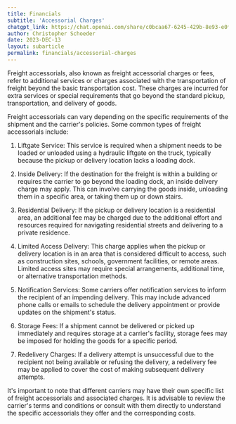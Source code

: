 ```yaml
---
title: Financials
subtitle: 'Accessorial Charges'
chatgpt_link: https://chat.openai.com/share/c0bcaa67-6245-429b-8e93-e0fc87cc8b52
author: Christopher Schoeder
date: 2023-DEC-13
layout: subarticle
permalink: financials/accessorial-charges
---
```


Freight accessorials, also known as freight accessorial charges or fees, refer to additional services or charges associated with the transportation of freight beyond the basic transportation cost. These charges are incurred for extra services or special requirements that go beyond the standard pickup, transportation, and delivery of goods.

Freight accessorials can vary depending on the specific requirements of the shipment and the carrier's policies. Some common types of freight accessorials include:

1. Liftgate Service: This service is required when a shipment needs to be loaded or unloaded using a hydraulic liftgate on the truck, typically because the pickup or delivery location lacks a loading dock.

2. Inside Delivery: If the destination for the freight is within a building or requires the carrier to go beyond the loading dock, an inside delivery charge may apply. This can involve carrying the goods inside, unloading them in a specific area, or taking them up or down stairs.

3. Residential Delivery: If the pickup or delivery location is a residential area, an additional fee may be charged due to the additional effort and resources required for navigating residential streets and delivering to a private residence.

4. Limited Access Delivery: This charge applies when the pickup or delivery location is in an area that is considered difficult to access, such as construction sites, schools, government facilities, or remote areas. Limited access sites may require special arrangements, additional time, or alternative transportation methods.

5. Notification Services: Some carriers offer notification services to inform the recipient of an impending delivery. This may include advanced phone calls or emails to schedule the delivery appointment or provide updates on the shipment's status.

6. Storage Fees: If a shipment cannot be delivered or picked up immediately and requires storage at a carrier's facility, storage fees may be imposed for holding the goods for a specific period.

7. Redelivery Charges: If a delivery attempt is unsuccessful due to the recipient not being available or refusing the delivery, a redelivery fee may be applied to cover the cost of making subsequent delivery attempts.

It's important to note that different carriers may have their own specific list of freight accessorials and associated charges. It is advisable to review the carrier's terms and conditions or consult with them directly to understand the specific accessorials they offer and the corresponding costs.
